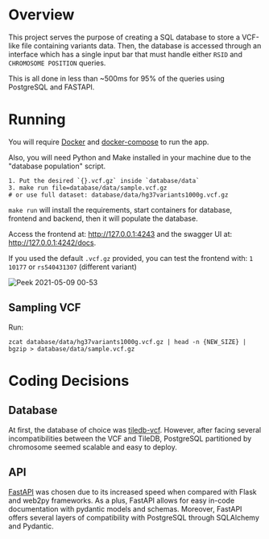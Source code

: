 # Overview

This project serves the purpose of creating a SQL database to store a VCF-like file containing variants data.
Then, the database is accessed through an interface which has a single input bar that must handle either `RSID` and `CHROMOSOME POSITION` queries.

This is all done in less than ~500ms for 95% of the queries using PostgreSQL and FASTAPI.

# Running

You will require [Docker](https://docs.docker.com/engine/) and [docker-compose](https://docs.docker.com/compose/) to run the app.

Also, you will need Python and Make installed in your machine due to the "database population" script.

```
1. Put the desired `{}.vcf.gz` inside `database/data`
3. make run file=database/data/sample.vcf.gz
# or use full dataset: database/data/hg37variants1000g.vcf.gz
```

`make run` will install the requirements, start containers for database, frontend and backend, then it will populate the database.

Access the frontend at: http://127.0.0.1:4243 and the swagger UI at: http://127.0.0.1:4242/docs.

If you used the default `.vcf.gz` provided, you can test the frontend with: `1 10177` or `rs540431307` (different variant)

![Peek 2021-05-09 00-53](https://user-images.githubusercontent.com/11489228/117560078-01983280-b061-11eb-951c-0ac3f94f4a41.gif)

## Sampling VCF

Run:

`zcat database/data/hg37variants1000g.vcf.gz | head -n {NEW_SIZE} |  bgzip > database/data/sample.vcf.gz`


# Coding Decisions

## Database

At first, the database of choice was [tiledb-vcf](https://github.com/TileDB-Inc/TileDB-VCF). However, after facing several incompatibilities between the VCF and TileDB, PostgreSQL partitioned by chromosome seemed scalable and easy to deploy.

## API

[FastAPI](https://fastapi.tiangolo.com/) was chosen due to its increased speed when compared with Flask and web2py frameworks. As a plus, FastAPI allows for easy in-code documentation with pydantic models and schemas. Moreover, FastAPI offers several layers of compatibility with PostgreSQL through SQLAlchemy and Pydantic.

